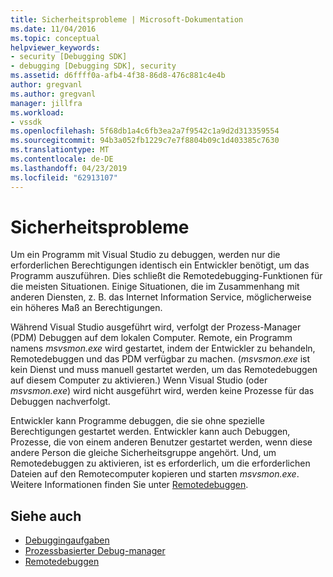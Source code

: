 ```yaml
---
title: Sicherheitsprobleme | Microsoft-Dokumentation
ms.date: 11/04/2016
ms.topic: conceptual
helpviewer_keywords:
- security [Debugging SDK]
- debugging [Debugging SDK], security
ms.assetid: d6ffff0a-afb4-4f38-86d8-476c881c4e4b
author: gregvanl
ms.author: gregvanl
manager: jillfra
ms.workload:
- vssdk
ms.openlocfilehash: 5f68db1a4c6fb3ea2a7f9542c1a9d2d313359554
ms.sourcegitcommit: 94b3a052fb1229c7e7f8804b09c1d403385c7630
ms.translationtype: MT
ms.contentlocale: de-DE
ms.lasthandoff: 04/23/2019
ms.locfileid: "62913107"
---
```

# <a name="security-issues"></a>Sicherheitsprobleme
Um ein Programm mit Visual Studio zu debuggen, werden nur die erforderlichen Berechtigungen identisch ein Entwickler benötigt, um das Programm auszuführen. Dies schließt die Remotedebugging-Funktionen für die meisten Situationen. Einige Situationen, die im Zusammenhang mit anderen Diensten, z. B. das Internet Information Service, möglicherweise ein höheres Maß an Berechtigungen.

 Während Visual Studio ausgeführt wird, verfolgt der Prozess-Manager (PDM) Debuggen auf dem lokalen Computer. Remote, ein Programm namens *msvsmon.exe* wird gestartet, indem der Entwickler zu behandeln, Remotedebuggen und das PDM verfügbar zu machen. (*msvsmon.exe* ist kein Dienst und muss manuell gestartet werden, um das Remotedebuggen auf diesem Computer zu aktivieren.) Wenn Visual Studio (oder *msvsmon.exe*) wird nicht ausgeführt wird, werden keine Prozesse für das Debuggen nachverfolgt.

 Entwickler kann Programme debuggen, die sie ohne spezielle Berechtigungen gestartet werden. Entwickler kann auch Debuggen, Prozesse, die von einem anderen Benutzer gestartet werden, wenn diese andere Person die gleiche Sicherheitsgruppe angehört. Und, um Remotedebuggen zu aktivieren, ist es erforderlich, um die erforderlichen Dateien auf den Remotecomputer kopieren und starten *msvsmon.exe*. Weitere Informationen finden Sie unter [Remotedebuggen](../../debugger/remote-debugging.md).

## <a name="see-also"></a>Siehe auch
- [Debuggingaufgaben](../../extensibility/debugger/debugging-tasks.md)
- [Prozessbasierter Debug-manager](../../extensibility/debugger/process-debug-manager.md)
- [Remotedebuggen](../../debugger/remote-debugging.md)
